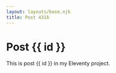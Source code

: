 ```yaml
---
layout: layouts/base.njk
title: Post 4316
---
```


# Post {{ id }}

This is post {{ id }} in my Eleventy project.

